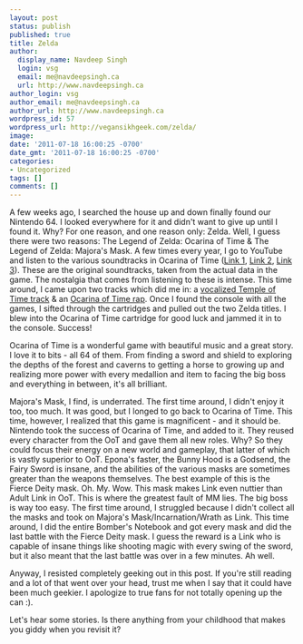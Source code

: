 ```yaml
---
layout: post
status: publish
published: true
title: Zelda
author:
  display_name: Navdeep Singh
  login: vsg
  email: me@navdeepsingh.ca
  url: http://www.navdeepsingh.ca
author_login: vsg
author_email: me@navdeepsingh.ca
author_url: http://www.navdeepsingh.ca
wordpress_id: 57
wordpress_url: http://vegansikhgeek.com/zelda/
image: 
date: '2011-07-18 16:00:25 -0700'
date_gmt: '2011-07-18 16:00:25 -0700'
categories:
- Uncategorized
tags: []
comments: []
---
```

<p>A few weeks ago, I searched the house up and down finally found our Nintendo 64. I looked everywhere for it and didn't want to give up until I found it. Why? For one reason, and one reason only: Zelda. Well, I guess there were two reasons: The Legend of Zelda: Ocarina of Time &amp; The Legend of Zelda: Majora's Mask. A few times every year, I go to YouTube and listen to the various soundtracks in Ocarina of Time (<a href="http://www.youtube.com/watch?v=Mc7BCZFP9Ww" target="_blank">Link 1</a>, <a href="http://www.youtube.com/watch?v=Y-I_Y9agnUc" target="_blank">Link 2</a>, <a href="http://www.youtube.com/watch?v=Hy0aEj85ifY" target="_blank">Link 3</a>). These are the original soundtracks, taken from the actual data in the game. The nostalgia that comes from listening to these is intense. This time around, I came upon two tracks which did me in: a <a href="http://www.youtube.com/watch?v=MdQT2FmQmbs" target="_blank">vocalized Temple of Time track</a> &amp; an <a href="http://www.youtube.com/watch?v=8fzuWb6Qi6k" target="_blank">Ocarina of Time rap</a>. Once I found the console with all the games, I sifted through the cartridges and pulled out the two Zelda titles. I blew into the Ocarina of Time cartridge for good luck and jammed it in to the console. Success!</p>
<p>Ocarina of Time is a wonderful game with beautiful music and a great story. I love it to bits - all 64 of them. From finding a sword and shield to exploring the depths of the forest and caverns to getting a horse to growing up and realizing more power with every medallion and item to facing the big boss and everything in between, it's all brilliant.</p>
<p>Majora's Mask, I find, is underrated. The first time around, I didn't enjoy it too, too much. It was good, but I longed to go back to Ocarina of Time. This time, however, I realized that this game is magnificent - and it should be. Nintendo took the success of Ocarina of Time, and added to it. They reused every character from the OoT and gave them all new roles. Why? So they could focus their energy on a new world and gameplay, that latter of which is vastly superior to OoT. Epona's faster, the Bunny Hood is a Godsend, the Fairy Sword is insane, and the abilities of the various masks are sometimes greater than the weapons themselves. The best example of this is the Fierce Deity mask. Oh. My. Wow. This mask makes Link even nuttier than Adult Link in OoT. This is where the greatest fault of MM lies. The big boss is way too easy. The first time around, I struggled because I didn't collect all the masks and took on Majora's Mask/Incarnation/Wrath as Link. This time around, I did the entire Bomber's Notebook and got every mask and did the last battle with the Fierce Deity mask. I guess the reward is a Link who is capable of insane things like shooting magic with every swing of the sword, but it also meant that the last battle was over in a few minutes. Ah well.</p>
<p>Anyway, I resisted completely geeking out in this post. If you're still reading and a lot of that went over your head, trust me when I say that it could have been much geekier. I apologize to true fans for not totally opening up the can :).</p>
<p>Let's hear some stories. Is there anything from your childhood that makes you giddy when you revisit it?</p>
